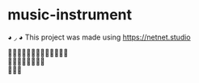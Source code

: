 # music-instrument
◕ ◞ ◕ This project was made using https://netnet.studio

🎵🎵🎵🎵🎵🎵🎵🎵🎵🎵🎵🎵🎵 <br>
🎵🎵🎵🎵🎵🎵🎵🎵 <br>
🎵🎵🎵
